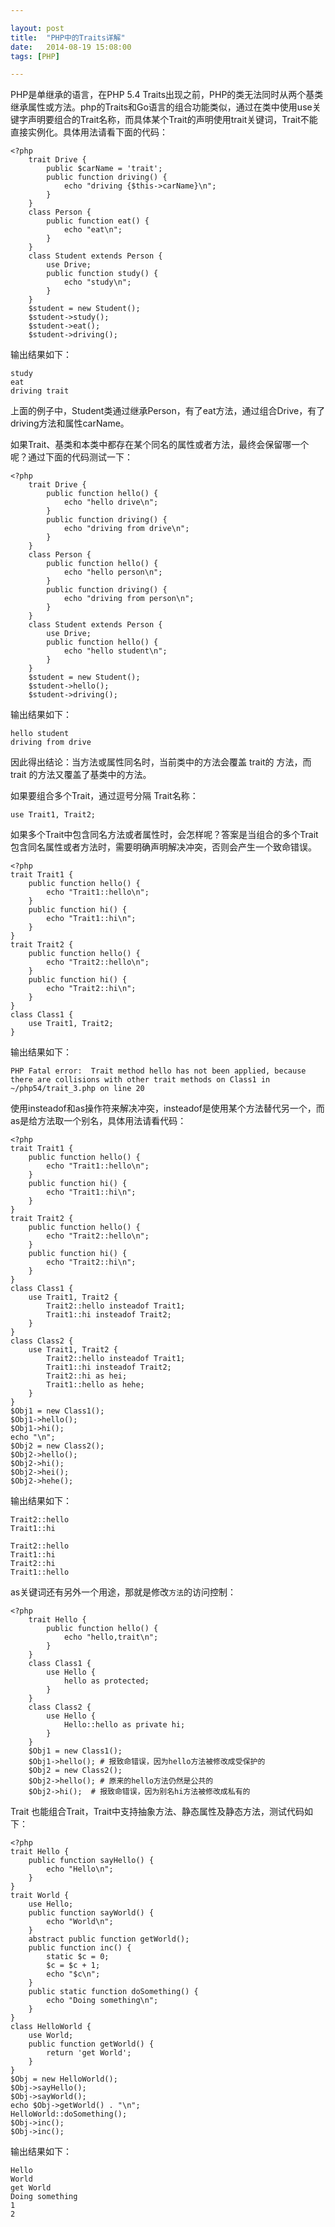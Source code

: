 ```yaml
---

layout: post
title:  "PHP中的Traits详解"
date:   2014-08-19 15:08:00
tags: [PHP]

---
```


PHP是单继承的语言，在PHP 5.4 Traits出现之前，PHP的类无法同时从两个基类继承属性或方法。php的Traits和Go语言的组合功能类似，通过在类中使用use关键字声明要组合的Trait名称，而具体某个Trait的声明使用trait关键词，Trait不能直接实例化。具体用法请看下面的代码：

    <?php
        trait Drive {
            public $carName = 'trait';
            public function driving() {
                echo "driving {$this->carName}\n";
            }
        }
        class Person {
            public function eat() {
                echo "eat\n";
            }
        }
        class Student extends Person {
            use Drive;
            public function study() {
                echo "study\n";
            }
        }
        $student = new Student();
        $student->study();
        $student->eat();
        $student->driving();

输出结果如下：

    study
    eat
    driving trait

上面的例子中，Student类通过继承Person，有了eat方法，通过组合Drive，有了driving方法和属性carName。

如果Trait、基类和本类中都存在某个同名的属性或者方法，最终会保留哪一个呢？通过下面的代码测试一下：

    <?php 
        trait Drive {
            public function hello() {
                echo "hello drive\n";
            }
            public function driving() {
                echo "driving from drive\n";
            }
        }
        class Person {
            public function hello() {
                echo "hello person\n";
            }
            public function driving() {
                echo "driving from person\n";
            }
        }
        class Student extends Person {
            use Drive;
            public function hello() {
                echo "hello student\n";
            }
        }
        $student = new Student();
        $student->hello();
        $student->driving();

输出结果如下：

    hello student
    driving from drive

因此得出结论：当方法或属性同名时，当前类中的方法会覆盖 trait的 方法，而 trait 的方法又覆盖了基类中的方法。

如果要组合多个Trait，通过逗号分隔 Trait名称：

    use Trait1, Trait2;

如果多个Trait中包含同名方法或者属性时，会怎样呢？答案是当组合的多个Trait包含同名属性或者方法时，需要明确声明解决冲突，否则会产生一个致命错误。

    <?php
    trait Trait1 {
        public function hello() {
            echo "Trait1::hello\n";
        }
        public function hi() {
            echo "Trait1::hi\n";
        }
    }
    trait Trait2 {
        public function hello() {
            echo "Trait2::hello\n";
        }
        public function hi() {
            echo "Trait2::hi\n";
        }
    }
    class Class1 {
        use Trait1, Trait2;
    }

输出结果如下：

    PHP Fatal error:  Trait method hello has not been applied, because there are collisions with other trait methods on Class1 in ~/php54/trait_3.php on line 20


使用insteadof和as操作符来解决冲突，insteadof是使用某个方法替代另一个，而as是给方法取一个别名，具体用法请看代码：

    <?php
    trait Trait1 {
        public function hello() {
            echo "Trait1::hello\n";
        }
        public function hi() {
            echo "Trait1::hi\n";
        }
    }
    trait Trait2 {
        public function hello() {
            echo "Trait2::hello\n";
        }
        public function hi() {
            echo "Trait2::hi\n";
        }
    }
    class Class1 {
        use Trait1, Trait2 {
            Trait2::hello insteadof Trait1;
            Trait1::hi insteadof Trait2;
        }
    }
    class Class2 {
        use Trait1, Trait2 {
            Trait2::hello insteadof Trait1;
            Trait1::hi insteadof Trait2;
            Trait2::hi as hei;
            Trait1::hello as hehe;
        }
    }
    $Obj1 = new Class1();
    $Obj1->hello();
    $Obj1->hi();
    echo "\n";
    $Obj2 = new Class2();
    $Obj2->hello();
    $Obj2->hi();
    $Obj2->hei();
    $Obj2->hehe();

输出结果如下：

    Trait2::hello
    Trait1::hi

    Trait2::hello
    Trait1::hi
    Trait2::hi
    Trait1::hello

as关键词还有另外一个用途，那就是修改`方法`的访问控制：

    <?php
        trait Hello {
            public function hello() {
                echo "hello,trait\n";
            }
        }
        class Class1 {
            use Hello {
                hello as protected;
            }
        }
        class Class2 {
            use Hello {
                Hello::hello as private hi;
            }
        }
        $Obj1 = new Class1();
        $Obj1->hello(); # 报致命错误，因为hello方法被修改成受保护的
        $Obj2 = new Class2();
        $Obj2->hello(); # 原来的hello方法仍然是公共的
        $Obj2->hi();  # 报致命错误，因为别名hi方法被修改成私有的

Trait 也能组合Trait，Trait中支持抽象方法、静态属性及静态方法，测试代码如下：

    <?php
    trait Hello {
        public function sayHello() {
            echo "Hello\n";
        }
    }
    trait World {
        use Hello;
        public function sayWorld() {
            echo "World\n";
        }
        abstract public function getWorld();
        public function inc() {
            static $c = 0;
            $c = $c + 1;
            echo "$c\n";
        }
        public static function doSomething() {
            echo "Doing something\n";
        }
    }
    class HelloWorld {
        use World;
        public function getWorld() {
            return 'get World';
        }
    }
    $Obj = new HelloWorld();
    $Obj->sayHello();
    $Obj->sayWorld();
    echo $Obj->getWorld() . "\n";
    HelloWorld::doSomething();
    $Obj->inc();
    $Obj->inc();


输出结果如下：

    Hello
    World
    get World
    Doing something
    1
    2
